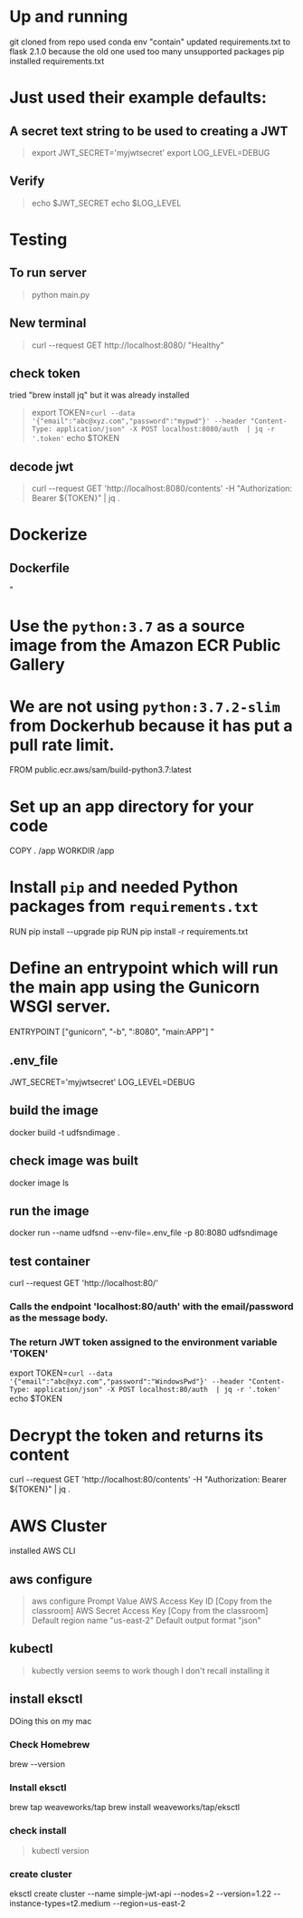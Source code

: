 # Up and running

git cloned from repo
used conda env "contain"
updated requirements.txt to flask 2.1.0 because the old one used too many unsupported packages
pip installed requirements.txt

# Just used their example defaults:

 ## A secret text string to be used to creating a JWT
 > export JWT_SECRET='myjwtsecret'
 > export LOG_LEVEL=DEBUG
 ## Verify
 > echo $JWT_SECRET
 > echo $LOG_LEVEL


 # Testing

## To run server
> python main.py
## New terminal
> curl --request GET http://localhost:8080/
"Healthy"

## check token
tried "brew install jq" but it was already installed
> export TOKEN=`curl --data '{"email":"abc@xyz.com","password":"mypwd"}' --header "Content-Type: application/json" -X POST localhost:8080/auth  | jq -r '.token'`
> echo $TOKEN

## decode jwt
> curl --request GET 'http://localhost:8080/contents' -H "Authorization: Bearer ${TOKEN}" | jq .

# Dockerize

## Dockerfile

"
# Use the `python:3.7` as a source image from the Amazon ECR Public Gallery
# We are not using `python:3.7.2-slim` from Dockerhub because it has put a  pull rate limit. 
FROM public.ecr.aws/sam/build-python3.7:latest
# Set up an app directory for your code
COPY . /app
WORKDIR /app
# Install `pip` and needed Python packages from `requirements.txt`
RUN pip install --upgrade pip
RUN pip install -r requirements.txt
# Define an entrypoint which will run the main app using the Gunicorn WSGI server.
ENTRYPOINT ["gunicorn", "-b", ":8080", "main:APP"]
"

## .env_file
JWT_SECRET='myjwtsecret'
LOG_LEVEL=DEBUG

## build the image
docker build -t udfsndimage .

## check image was built
docker image ls

## run the image
docker run --name udfsnd --env-file=.env_file -p 80:8080 udfsndimage

## test container
curl --request GET 'http://localhost:80/'
### Calls the endpoint 'localhost:80/auth' with the email/password as the message body. 
### The return JWT token assigned to the environment variable 'TOKEN' 
export TOKEN=`curl --data '{"email":"abc@xyz.com","password":"WindowsPwd"}' --header "Content-Type: application/json" -X POST localhost:80/auth  | jq -r '.token'`
echo $TOKEN
# Decrypt the token and returns its content
curl --request GET 'http://localhost:80/contents' -H "Authorization: Bearer ${TOKEN}" | jq .

# AWS Cluster
installed AWS CLI

## aws configure
> aws configure
Prompt	Value
AWS Access Key ID	[Copy from the classroom]
AWS Secret Access Key	[Copy from the classroom]
Default region name	"us-east-2"
Default output format	"json"

## kubectl
> kubectly version
seems to work though I don't recall installing it

## install eksctl
DOing this on my mac
### Check Homebrew 
brew --version
### Install eksctl
brew tap weaveworks/tap
brew install weaveworks/tap/eksctl
### check install
> kubectl version  
### create cluster
eksctl create cluster --name simple-jwt-api --nodes=2 --version=1.22 --instance-types=t2.medium --region=us-east-2

